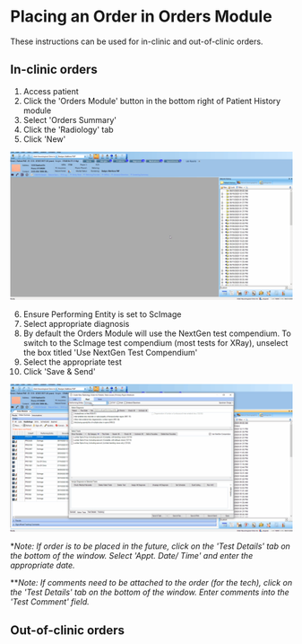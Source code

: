 # Placing an Order in Orders Module

These instructions can be used for in-clinic and out-of-clinic orders.

## In-clinic orders

1. Access patient
2. Click the 'Orders Module' button in the bottom right of Patient History module
3. Select 'Orders Summary'
4. Click the 'Radiology' tab
5. Click 'New'

<img src="images/open_orders_module.gif" />

6. Ensure Performing Entity is set to ScImage
7. Select appropriate diagnosis
8. By default the Orders Module will use the NextGen test compendium. To switch to the ScImage test compendium (most tests for XRay), unselect the box titled 'Use NextGen Test Compendium'
9. Select the appropriate test
10. Click 'Save & Send'

<img src="images/place_orders_module.gif" />

**Note: If order is to be placed in the future, click on the 'Test Details' tab on the bottom of the window. Select 'Appt. Date/ Time' and enter the appropriate date.*

***Note: If comments need to be attached to the order (for the tech), click on the 'Test Details' tab on the bottom of the window. Enter comments into the 'Test Comment' field.*

## Out-of-clinic orders
